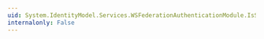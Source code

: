 ```yaml
---
uid: System.IdentityModel.Services.WSFederationAuthenticationModule.IsSignInResponse(System.Web.HttpRequestBase)
internalonly: False
---
```

